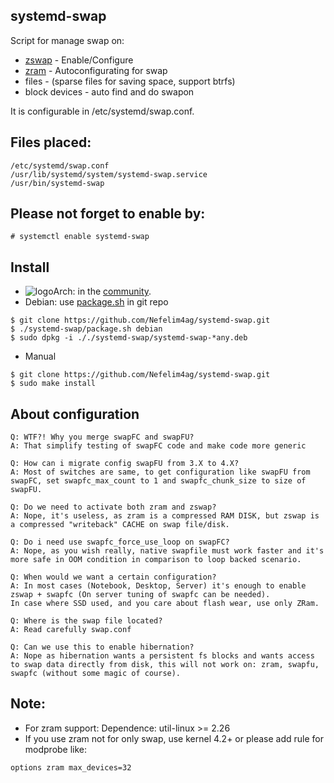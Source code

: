 ## systemd-swap
Script for manage swap on:
* [zswap](https://www.kernel.org/doc/Documentation/vm/zswap.txt) - Enable/Configure
* [zram](https://www.kernel.org/doc/Documentation/blockdev/zram.txt) - Autoconfigurating for swap
* files - (sparse files for saving space, support btrfs)
* block devices - auto find and do swapon

It is configurable in /etc/systemd/swap.conf.

## Files placed:
```
/etc/systemd/swap.conf
/usr/lib/systemd/system/systemd-swap.service
/usr/bin/systemd-swap
```

## Please not forget to enable by:
```
# systemctl enable systemd-swap
```
## Install
* ![logo](http://www.monitorix.org/imgs/archlinux.png "arch logo")Arch: in the [community](https://www.archlinux.org/packages/community/any/systemd-swap/).
* Debian: use [package.sh](https://raw.githubusercontent.com/Nefelim4ag/systemd-swap/master/package.sh) in git repo
```
$ git clone https://github.com/Nefelim4ag/systemd-swap.git
$ ./systemd-swap/package.sh debian
$ sudo dpkg -i ././systemd-swap/systemd-swap-*any.deb
```
* Manual
```
$ git clone https://github.com/Nefelim4ag/systemd-swap.git
$ sudo make install
```

## About configuration
```
Q: WTF?! Why you merge swapFC and swapFU?
A: That simplify testing of swapFC code and make code more generic

Q: How can i migrate config swapFU from 3.X to 4.X?
A: Most of switches are same, to get configuration like swapFU from swapFC, set swapfc_max_count to 1 and swapfc_chunk_size to size of swapFU.

Q: Do we need to activate both zram and zswap?
A: Nope, it's useless, as zram is a compressed RAM DISK, but zswap is a compressed "writeback" CACHE on swap file/disk.

Q: Do i need use swapfc_force_use_loop on swapFC?
A: Nope, as you wish really, native swapfile must work faster and it's more safe in OOM condition in comparison to loop backed scenario.

Q: When would we want a certain configuration?
A: In most cases (Notebook, Desktop, Server) it's enough to enable zswap + swapfc (On server tuning of swapfc can be needed).
In case where SSD used, and you care about flash wear, use only ZRam.

Q: Where is the swap file located?
A: Read carefully swap.conf

Q: Can we use this to enable hibernation?
A: Nope as hibernation wants a persistent fs blocks and wants access to swap data directly from disk, this will not work on: zram, swapfu, swapfc (without some magic of course).
```
## Note:
* For zram support: Dependence: util-linux >= 2.26
* If you use zram not for only swap, use kernel 4.2+ or please add rule for modprobe like:
```
options zram max_devices=32
```
